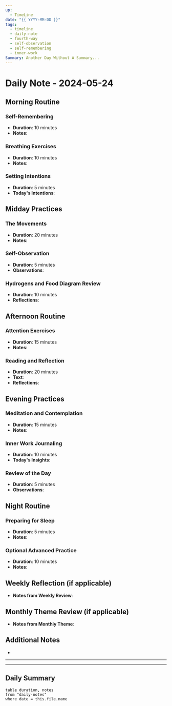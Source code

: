 ```yaml
---
up:
  - TimeLine
date: "{{ YYYY-MM-DD }}"
tags:
  - timeline
  - daily-note
  - fourth-way
  - self-observation
  - self-remembering
  - inner-work
Summary: Another Day Without A Summary...
---
```

# Daily Note - 2024-05-24

## Morning Routine
### Self-Remembering
- **Duration**: 10 minutes
- **Notes**: 

### Breathing Exercises
- **Duration**: 10 minutes
- **Notes**: 

### Setting Intentions
- **Duration**: 5 minutes
- **Today's Intentions**: 

## Midday Practices
### The Movements
- **Duration**: 20 minutes
- **Notes**: 

### Self-Observation
- **Duration**: 5 minutes
- **Observations**: 

### Hydrogens and Food Diagram Review
- **Duration**: 10 minutes
- **Reflections**: 

## Afternoon Routine
### Attention Exercises
- **Duration**: 15 minutes
- **Notes**: 

### Reading and Reflection
- **Duration**: 20 minutes
- **Text**: 
- **Reflections**: 

## Evening Practices
### Meditation and Contemplation
- **Duration**: 15 minutes
- **Notes**: 

### Inner Work Journaling
- **Duration**: 10 minutes
- **Today's Insights**: 

### Review of the Day
- **Duration**: 5 minutes
- **Observations**: 

## Night Routine
### Preparing for Sleep
- **Duration**: 5 minutes
- **Notes**: 

### Optional Advanced Practice
- **Duration**: 10 minutes
- **Notes**: 

## Weekly Reflection (if applicable)
- **Notes from Weekly Review**: 

## Monthly Theme Review (if applicable)
- **Notes from Monthly Theme**: 

## Additional Notes
- 

---



---

## Daily Summary
```dataview
table duration, notes
from "daily-notes"
where date = this.file.name
```
